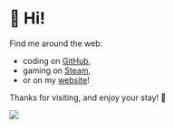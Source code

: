 # 👋 Hi!

Find me around the web:

* coding on [GitHub](https://github.com/dvcky "dvcky"),
* gaming on [Steam](http://steamcommunity.com/profiles/76561198267244200 "76561198267244200"),
* or on my [website](https://dvcky.github.io/)!

Thanks for visiting, and enjoy your stay! 🍃

![](https://github.com/dvcky/github-stats/blob/master/generated/languages.svg)
